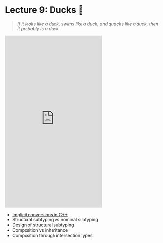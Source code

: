 # Lecture 9: Ducks 🦆

> *If it looks like a duck, swims like a duck, and quacks like a duck, then it probably is a duck.*
<iframe width="315" height="560"
src="https://www.youtube.com/embed/3y0aJqsbLbk"
title="YouTube video player"
frameborder="0"
allowfullscreen></iframe>


- [Implicit conversions in C++](https://en.cppreference.com/w/cpp/language/implicit_conversion)
- Structural subtyping vs nominal subtyping
- Design of structural subtyping
- Composition vs inheritance
- Composition through intersection types
